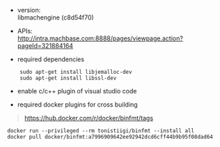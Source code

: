 
- version:  
  libmachengine (c8d54f70)
  
- APIs:  
  http://intra.machbase.com:8888/pages/viewpage.action?pageId=321884164

- required dependencies

```
    sudo apt-get install libjemalloc-dev
    sudo apt-get install libssl-dev
```

- enable c/c++ plugin of visual studio code

- required docker plugins for cross building

> https://hub.docker.com/r/docker/binfmt/tags

```
docker run --privileged --rm tonistiigi/binfmt --install all
docker pull docker/binfmt:a7996909642ee92942dcd6cff44b9b95f08dad64
```

